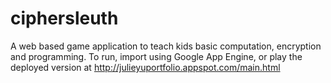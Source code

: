 ciphersleuth
============

A web based game application to teach kids basic computation, encryption and programming. To run, import using Google App Engine, or play the deployed version at http://julieyuportfolio.appspot.com/main.html
